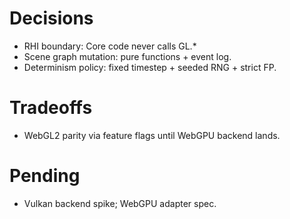 # Decisions
- RHI boundary: Core code never calls GL.*
- Scene graph mutation: pure functions + event log.
- Determinism policy: fixed timestep + seeded RNG + strict FP.

# Tradeoffs
- WebGL2 parity via feature flags until WebGPU backend lands.

# Pending
- Vulkan backend spike; WebGPU adapter spec.
